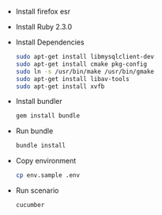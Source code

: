 * Install firefox esr
  
* Install Ruby 2.3.0

* Install Dependencies
    ```sh
    sudo apt-get install libmysqlclient-dev
    sudo apt-get install cmake pkg-config 
    sudo ln -s /usr/bin/make /usr/bin/gmake
    sudo apt-get install libav-tools
    sudo apt-get install xvfb
    ```

* Install bundler
    ```sh
    gem install bundle
    ```

* Run bundle
    ```sh
    bundle install
    ```

* Copy environment
    ```sh
    cp env.sample .env
    ```

* Run scenario
    ```sh
    cucumber
    ```
